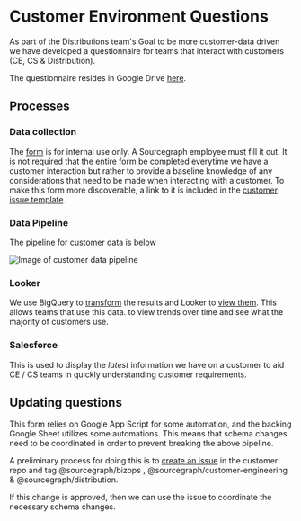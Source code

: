 # Customer Environment Questions

As part of the Distributions team's Goal to be more customer-data driven we have
developed a questionnaire for teams that interact with customers (CE, CS & Distribution).

The questionnaire resides in Google Drive [here](https://docs.google.com/forms/d/1GXDrbVTnKf9rbaY-0tYSy3BsufKXfQZJf7GbxLl1KKA/edit?usp=sharing).


## Processes

### Data collection

The [form](https://docs.google.com/forms/d/1GXDrbVTnKf9rbaY-0tYSy3BsufKXfQZJf7GbxLl1KKA/edit?usp=sharing)
is for internal use only. A Sourcegraph employee must fill it out. It is not
required that the entire form be completed everytime we have a customer interaction
but rather to provide a baseline knowledge of any considerations that need to be
made when interacting with a customer. To make this form more discoverable, a 
link to it is included in the [customer issue template](https://github.com/sourcegraph/customer/blob/master/.github/ISSUE_TEMPLATE/customer-issue.md).

### Data Pipeline

The pipeline for customer data is below

![Image of customer data pipeline](https://sourcegraphstatic.com/customer_env_pipeline.png)


###  Looker 

We use BigQuery to [transform](https://console.cloud.google.com/bigquery/scheduled-queries/locations/us/configs/615bc536-0000-2e57-bbd9-f40304364c86/runs?project=telligentsourcegraph) the results and Looker to [view them](https://sourcegraph.looker.com/dashboards-next/170). This allows teams that use this data. 
to view trends over time and see what the majority of customers use.

### Salesforce

This is used to display the _latest_ information we have on a customer to aid 
CE / CS teams in quickly understanding customer requirements.

## Updating questions

This form relies on Google App Script for some automation, and the backing Google
Sheet utilizes some automations. This means that schema changes need to be coordinated
in order to prevent breaking the above pipeline. 

A preliminary process for doing this is to [create an issue](https://github.com/sourcegraph/customer/issues/new/choose) 
in the customer repo and tag @sourcegraph/bizops , @sourcegraph/customer-engineering 
& @sourcegraph/distribution.

If this change is approved, then we can use the issue to coordinate the necessary 
schema changes.



